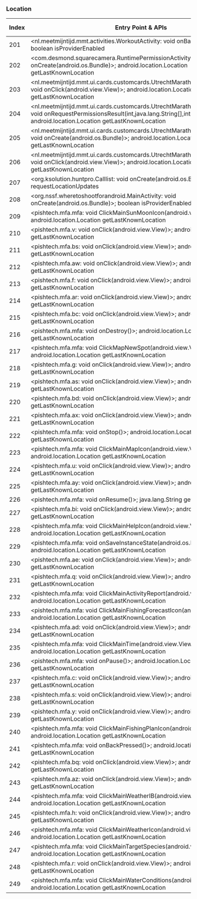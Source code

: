 ### Location
| Index | Entry Point & APIs | Screen shot | Resource id | Label |
| ------------- | ------------- | ------------- |-------------|-------------|
| 201 | <nl.meetmijntijd.mmt.activities.WorkoutActivity: void onBackPressed()>; boolean isProviderEnabled | ![](C:\Users\hfu\Documents\COSMOS\output\py\Play_win8\Sports\nl.meetmijntijd.kansascitymarathon\nl.meetmijntijd.mmt.activities.WorkoutActivity.png) |  | |
| 202 | <com.desmond.squarecamera.RuntimePermissionActivity: void onCreate(android.os.Bundle)>; android.location.Location getLastKnownLocation | ![](C:\Users\hfu\Documents\COSMOS\output\py\Play_win8\Sports\nl.meetmijntijd.kansascitymarathon\com.desmond.squarecamera.RuntimePermissionActivity.png) |  | |
| 203 | <nl.meetmijntijd.mmt.ui.cards.customcards.UtrechtMarathon.ContactActivity$1: void onClick(android.view.View)>; android.location.Location getLastKnownLocation | ![](C:\Users\hfu\Documents\COSMOS\output\py\Play_win8\Sports\nl.meetmijntijd.kansascitymarathon\nl.meetmijntijd.mmt.ui.cards.customcards.UtrechtMarathon.ContactActivity.png) |  | |
| 204 | <nl.meetmijntijd.mmt.ui.cards.customcards.UtrechtMarathon.ContactActivity: void onRequestPermissionsResult(int,java.lang.String[],int[])>; android.location.Location getLastKnownLocation | ![](C:\Users\hfu\Documents\COSMOS\output\py\Play_win8\Sports\nl.meetmijntijd.kansascitymarathon\nl.meetmijntijd.mmt.ui.cards.customcards.UtrechtMarathon.ContactActivity.png) |  | |
| 205 | <nl.meetmijntijd.mmt.ui.cards.customcards.UtrechtMarathon.ContactActivity: void onCreate(android.os.Bundle)>; android.location.Location getLastKnownLocation | ![](C:\Users\hfu\Documents\COSMOS\output\py\Play_win8\Sports\nl.meetmijntijd.kansascitymarathon\nl.meetmijntijd.mmt.ui.cards.customcards.UtrechtMarathon.ContactActivity.png) |  | |
| 206 | <nl.meetmijntijd.mmt.ui.cards.customcards.UtrechtMarathon.ContactActivity$2: void onClick(android.view.View)>; android.location.Location getLastKnownLocation | ![](C:\Users\hfu\Documents\COSMOS\output\py\Play_win8\Sports\nl.meetmijntijd.kansascitymarathon\nl.meetmijntijd.mmt.ui.cards.customcards.UtrechtMarathon.ContactActivity.png) |  | |
| 207 | <org.ksolution.huntpro.Calllist: void onCreate(android.os.Bundle)>; void requestLocationUpdates | ![](C:\Users\hfu\Documents\COSMOS\output\py\Play_win8\Sports\org.ksolution.huntpro\org.ksolution.huntpro.Calllist.png) |  | |
| 208 | <org.nssf.wheretoshootforandroid.MainActivity: void onCreate(android.os.Bundle)>; boolean isProviderEnabled | ![](C:\Users\hfu\Documents\COSMOS\output\py\Play_win8\Sports\org.nssf.wheretoshootforandroid\org.nssf.wheretoshootforandroid.MainActivity.png) |  | |
| 209 | <pishtech.mfa.mfa: void ClickMainSunMoonIcon(android.view.View)>; android.location.Location getLastKnownLocation | ![](C:\Users\hfu\Documents\COSMOS\output\py\Play_win8\Sports\pishtech.mfa\pishtech.mfa.mfa.png) |  | |
| 210 | <pishtech.mfa.v: void onClick(android.view.View)>; android.location.Location getLastKnownLocation | ![](C:\Users\hfu\Documents\COSMOS\output\py\Play_win8\Sports\pishtech.mfa\pishtech.mfa.mfa.png) |  | |
| 211 | <pishtech.mfa.bs: void onClick(android.view.View)>; android.location.Location getLastKnownLocation | ![](C:\Users\hfu\Documents\COSMOS\output\py\Play_win8\Sports\pishtech.mfa\pishtech.mfa.mfa.png) |  | |
| 212 | <pishtech.mfa.aw: void onClick(android.view.View)>; android.location.Location getLastKnownLocation | ![](C:\Users\hfu\Documents\COSMOS\output\py\Play_win8\Sports\pishtech.mfa\pishtech.mfa.mfa.png) |  | |
| 213 | <pishtech.mfa.f: void onClick(android.view.View)>; android.location.Location getLastKnownLocation | ![](C:\Users\hfu\Documents\COSMOS\output\py\Play_win8\Sports\pishtech.mfa\pishtech.mfa.mfa.png) |  | |
| 214 | <pishtech.mfa.ar: void onClick(android.view.View)>; android.location.Location getLastKnownLocation | ![](C:\Users\hfu\Documents\COSMOS\output\py\Play_win8\Sports\pishtech.mfa\pishtech.mfa.mfa.png) |  | |
| 215 | <pishtech.mfa.bc: void onClick(android.view.View)>; android.location.Location getLastKnownLocation | ![](C:\Users\hfu\Documents\COSMOS\output\py\Play_win8\Sports\pishtech.mfa\pishtech.mfa.mfa.png) |  | |
| 216 | <pishtech.mfa.mfa: void onDestroy()>; android.location.Location getLastKnownLocation | ![](C:\Users\hfu\Documents\COSMOS\output\py\Play_win8\Sports\pishtech.mfa\pishtech.mfa.mfa.png) |  | |
| 217 | <pishtech.mfa.mfa: void ClickMapNewSpot(android.view.View)>; android.location.Location getLastKnownLocation | ![](C:\Users\hfu\Documents\COSMOS\output\py\Play_win8\Sports\pishtech.mfa\pishtech.mfa.mfa.png) |  | |
| 218 | <pishtech.mfa.g: void onClick(android.view.View)>; android.location.Location getLastKnownLocation | ![](C:\Users\hfu\Documents\COSMOS\output\py\Play_win8\Sports\pishtech.mfa\pishtech.mfa.mfa.png) |  | |
| 219 | <pishtech.mfa.as: void onClick(android.view.View)>; android.location.Location getLastKnownLocation | ![](C:\Users\hfu\Documents\COSMOS\output\py\Play_win8\Sports\pishtech.mfa\pishtech.mfa.mfa.png) |  | |
| 220 | <pishtech.mfa.bd: void onClick(android.view.View)>; android.location.Location getLastKnownLocation | ![](C:\Users\hfu\Documents\COSMOS\output\py\Play_win8\Sports\pishtech.mfa\pishtech.mfa.mfa.png) |  | |
| 221 | <pishtech.mfa.ax: void onClick(android.view.View)>; android.location.Location getLastKnownLocation | ![](C:\Users\hfu\Documents\COSMOS\output\py\Play_win8\Sports\pishtech.mfa\pishtech.mfa.mfa.png) |  | |
| 222 | <pishtech.mfa.mfa: void onStop()>; android.location.Location getLastKnownLocation | ![](C:\Users\hfu\Documents\COSMOS\output\py\Play_win8\Sports\pishtech.mfa\pishtech.mfa.mfa.png) |  | |
| 223 | <pishtech.mfa.mfa: void ClickMainMapIcon(android.view.View)>; android.location.Location getLastKnownLocation | ![](C:\Users\hfu\Documents\COSMOS\output\py\Play_win8\Sports\pishtech.mfa\pishtech.mfa.mfa.png) |  | |
| 224 | <pishtech.mfa.u: void onClick(android.view.View)>; android.location.Location getLastKnownLocation | ![](C:\Users\hfu\Documents\COSMOS\output\py\Play_win8\Sports\pishtech.mfa\pishtech.mfa.mfa.png) |  | |
| 225 | <pishtech.mfa.ay: void onClick(android.view.View)>; android.location.Location getLastKnownLocation | ![](C:\Users\hfu\Documents\COSMOS\output\py\Play_win8\Sports\pishtech.mfa\pishtech.mfa.mfa.png) |  | |
| 226 | <pishtech.mfa.mfa: void onResume()>; java.lang.String getBestProvider | ![](C:\Users\hfu\Documents\COSMOS\output\py\Play_win8\Sports\pishtech.mfa\pishtech.mfa.mfa.png) |  | |
| 227 | <pishtech.mfa.bi: void onClick(android.view.View)>; android.location.Location getLastKnownLocation | ![](C:\Users\hfu\Documents\COSMOS\output\py\Play_win8\Sports\pishtech.mfa\pishtech.mfa.mfa.png) |  | |
| 228 | <pishtech.mfa.mfa: void ClickMainHelpIcon(android.view.View)>; android.location.Location getLastKnownLocation | ![](C:\Users\hfu\Documents\COSMOS\output\py\Play_win8\Sports\pishtech.mfa\pishtech.mfa.mfa.png) |  | |
| 229 | <pishtech.mfa.mfa: void onSaveInstanceState(android.os.Bundle)>; android.location.Location getLastKnownLocation | ![](C:\Users\hfu\Documents\COSMOS\output\py\Play_win8\Sports\pishtech.mfa\pishtech.mfa.mfa.png) |  | |
| 230 | <pishtech.mfa.ae: void onClick(android.view.View)>; android.location.Location getLastKnownLocation | ![](C:\Users\hfu\Documents\COSMOS\output\py\Play_win8\Sports\pishtech.mfa\pishtech.mfa.mfa.png) |  | |
| 231 | <pishtech.mfa.q: void onClick(android.view.View)>; android.location.Location getLastKnownLocation | ![](C:\Users\hfu\Documents\COSMOS\output\py\Play_win8\Sports\pishtech.mfa\pishtech.mfa.mfa.png) |  | |
| 232 | <pishtech.mfa.mfa: void ClickMainActivityReport(android.view.View)>; android.location.Location getLastKnownLocation | ![](C:\Users\hfu\Documents\COSMOS\output\py\Play_win8\Sports\pishtech.mfa\pishtech.mfa.mfa.png) |  | |
| 233 | <pishtech.mfa.mfa: void ClickMainFishingForecastIcon(android.view.View)>; android.location.Location getLastKnownLocation | ![](C:\Users\hfu\Documents\COSMOS\output\py\Play_win8\Sports\pishtech.mfa\pishtech.mfa.mfa.png) |  | |
| 234 | <pishtech.mfa.ad: void onClick(android.view.View)>; android.location.Location getLastKnownLocation | ![](C:\Users\hfu\Documents\COSMOS\output\py\Play_win8\Sports\pishtech.mfa\pishtech.mfa.mfa.png) |  | |
| 235 | <pishtech.mfa.mfa: void ClickMainTime(android.view.View)>; android.location.Location getLastKnownLocation | ![](C:\Users\hfu\Documents\COSMOS\output\py\Play_win8\Sports\pishtech.mfa\pishtech.mfa.mfa.png) |  | |
| 236 | <pishtech.mfa.mfa: void onPause()>; android.location.Location getLastKnownLocation | ![](C:\Users\hfu\Documents\COSMOS\output\py\Play_win8\Sports\pishtech.mfa\pishtech.mfa.mfa.png) |  | |
| 237 | <pishtech.mfa.c: void onClick(android.view.View)>; android.location.Location getLastKnownLocation | ![](C:\Users\hfu\Documents\COSMOS\output\py\Play_win8\Sports\pishtech.mfa\pishtech.mfa.mfa.png) |  | |
| 238 | <pishtech.mfa.s: void onClick(android.view.View)>; android.location.Location getLastKnownLocation | ![](C:\Users\hfu\Documents\COSMOS\output\py\Play_win8\Sports\pishtech.mfa\pishtech.mfa.mfa.png) |  | |
| 239 | <pishtech.mfa.y: void onClick(android.view.View)>; android.location.Location getLastKnownLocation | ![](C:\Users\hfu\Documents\COSMOS\output\py\Play_win8\Sports\pishtech.mfa\pishtech.mfa.mfa.png) |  | |
| 240 | <pishtech.mfa.mfa: void ClickMainFishingPlanIcon(android.view.View)>; android.location.Location getLastKnownLocation | ![](C:\Users\hfu\Documents\COSMOS\output\py\Play_win8\Sports\pishtech.mfa\pishtech.mfa.mfa.png) |  | |
| 241 | <pishtech.mfa.mfa: void onBackPressed()>; android.location.Location getLastKnownLocation | ![](C:\Users\hfu\Documents\COSMOS\output\py\Play_win8\Sports\pishtech.mfa\pishtech.mfa.mfa.png) |  | |
| 242 | <pishtech.mfa.bq: void onClick(android.view.View)>; android.location.Location getLastKnownLocation | ![](C:\Users\hfu\Documents\COSMOS\output\py\Play_win8\Sports\pishtech.mfa\pishtech.mfa.mfa.png) |  | |
| 243 | <pishtech.mfa.az: void onClick(android.view.View)>; android.location.Location getLastKnownLocation | ![](C:\Users\hfu\Documents\COSMOS\output\py\Play_win8\Sports\pishtech.mfa\pishtech.mfa.mfa.png) |  | |
| 244 | <pishtech.mfa.mfa: void ClickMainWeatherIB(android.view.View)>; android.location.Location getLastKnownLocation | ![](C:\Users\hfu\Documents\COSMOS\output\py\Play_win8\Sports\pishtech.mfa\pishtech.mfa.mfa.png) |  | |
| 245 | <pishtech.mfa.h: void onClick(android.view.View)>; android.location.Location getLastKnownLocation | ![](C:\Users\hfu\Documents\COSMOS\output\py\Play_win8\Sports\pishtech.mfa\pishtech.mfa.mfa.png) |  | |
| 246 | <pishtech.mfa.mfa: void ClickMainWeatherIcon(android.view.View)>; android.location.Location getLastKnownLocation | ![](C:\Users\hfu\Documents\COSMOS\output\py\Play_win8\Sports\pishtech.mfa\pishtech.mfa.mfa.png) |  | |
| 247 | <pishtech.mfa.mfa: void ClickMainTargetSpecies(android.view.View)>; android.location.Location getLastKnownLocation | ![](C:\Users\hfu\Documents\COSMOS\output\py\Play_win8\Sports\pishtech.mfa\pishtech.mfa.mfa.png) |  | |
| 248 | <pishtech.mfa.r: void onClick(android.view.View)>; android.location.Location getLastKnownLocation | ![](C:\Users\hfu\Documents\COSMOS\output\py\Play_win8\Sports\pishtech.mfa\pishtech.mfa.mfa.png) |  | |
| 249 | <pishtech.mfa.mfa: void ClickMainWaterConditions(android.view.View)>; android.location.Location getLastKnownLocation | ![](C:\Users\hfu\Documents\COSMOS\output\py\Play_win8\Sports\pishtech.mfa\pishtech.mfa.mfa.png) |  | |
